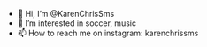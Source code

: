 - 👋 Hi, I’m @KarenChrisSms
- 👀 I’m interested in soccer, music
- 📫 How to reach me on instagram: karenchrissms

<!---
KarenChrisSms/KarenChrisSms is a ✨ special ✨ repository because its `README.md` (this file) appears on your GitHub profile.
You can click the Preview link to take a look at your changes.
--->
